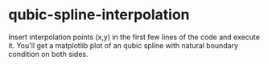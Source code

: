 # qubic-spline-interpolation

Insert interpolation points (x,y) in the first few lines of the code and execute it. You'll get a matplotlib plot of an qubic spline with natural boundary condition on both sides.